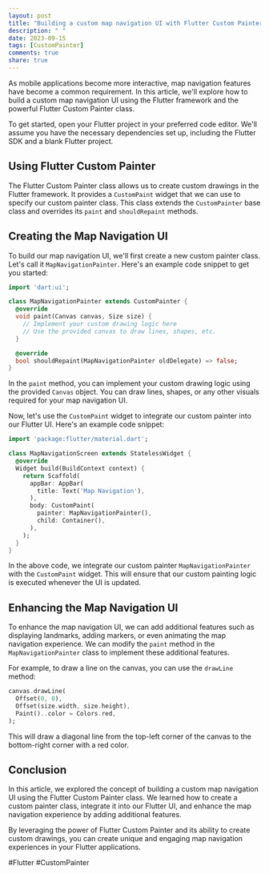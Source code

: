 ```yaml
---
layout: post
title: "Building a custom map navigation UI with Flutter Custom Painter"
description: " "
date: 2023-09-15
tags: [CustomPainter]
comments: true
share: true
---
```


As mobile applications become more interactive, map navigation features have become a common requirement. In this article, we'll explore how to build a custom map navigation UI using the Flutter framework and the powerful Flutter Custom Painter class.

To get started, open your Flutter project in your preferred code editor. We'll assume you have the necessary dependencies set up, including the Flutter SDK and a blank Flutter project.

## Using Flutter Custom Painter

The Flutter Custom Painter class allows us to create custom drawings in the Flutter framework. It provides a `CustomPaint` widget that we can use to specify our custom painter class. This class extends the `CustomPainter` base class and overrides its `paint` and `shouldRepaint` methods.

## Creating the Map Navigation UI

To build our map navigation UI, we'll first create a new custom painter class. Let's call it `MapNavigationPainter`. Here's an example code snippet to get you started:

```dart
import 'dart:ui';

class MapNavigationPainter extends CustomPainter {
  @override
  void paint(Canvas canvas, Size size) {
    // Implement your custom drawing logic here
    // Use the provided canvas to draw lines, shapes, etc.
  }

  @override
  bool shouldRepaint(MapNavigationPainter oldDelegate) => false;
}
```

In the `paint` method, you can implement your custom drawing logic using the provided `Canvas` object. You can draw lines, shapes, or any other visuals required for your map navigation UI.

Now, let's use the `CustomPaint` widget to integrate our custom painter into our Flutter UI. Here's an example code snippet:

```dart
import 'package:flutter/material.dart';

class MapNavigationScreen extends StatelessWidget {
  @override
  Widget build(BuildContext context) {
    return Scaffold(
      appBar: AppBar(
        title: Text('Map Navigation'),
      ),
      body: CustomPaint(
        painter: MapNavigationPainter(),
        child: Container(),
      ),
    );
  }
}
```

In the above code, we integrate our custom painter `MapNavigationPainter` with the `CustomPaint` widget. This will ensure that our custom painting logic is executed whenever the UI is updated.

## Enhancing the Map Navigation UI

To enhance the map navigation UI, we can add additional features such as displaying landmarks, adding markers, or even animating the map navigation experience. We can modify the `paint` method in the `MapNavigationPainter` class to implement these additional features.

For example, to draw a line on the canvas, you can use the `drawLine` method:

```dart
canvas.drawLine(
  Offset(0, 0),
  Offset(size.width, size.height),
  Paint()..color = Colors.red,
);
```

This will draw a diagonal line from the top-left corner of the canvas to the bottom-right corner with a red color.

## Conclusion

In this article, we explored the concept of building a custom map navigation UI using the Flutter Custom Painter class. We learned how to create a custom painter class, integrate it into our Flutter UI, and enhance the map navigation experience by adding additional features.

By leveraging the power of Flutter Custom Painter and its ability to create custom drawings, you can create unique and engaging map navigation experiences in your Flutter applications.

#Flutter #CustomPainter